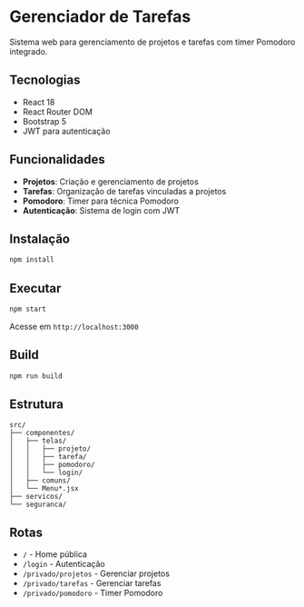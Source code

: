 # Gerenciador de Tarefas

Sistema web para gerenciamento de projetos e tarefas com timer Pomodoro integrado.

## Tecnologias

- React 18
- React Router DOM
- Bootstrap 5
- JWT para autenticação

## Funcionalidades

- **Projetos**: Criação e gerenciamento de projetos
- **Tarefas**: Organização de tarefas vinculadas a projetos
- **Pomodoro**: Timer para técnica Pomodoro
- **Autenticação**: Sistema de login com JWT

## Instalação

```bash
npm install
```

## Executar

```bash
npm start
```

Acesse em `http://localhost:3000`

## Build

```bash
npm run build
```

## Estrutura

```
src/
├── componentes/
│   ├── telas/
│   │   ├── projeto/
│   │   ├── tarefa/
│   │   ├── pomodoro/
│   │   └── login/
│   ├── comuns/
│   └── Menu*.jsx
├── servicos/
└── seguranca/
```

## Rotas

- `/` - Home pública
- `/login` - Autenticação
- `/privado/projetos` - Gerenciar projetos
- `/privado/tarefas` - Gerenciar tarefas
- `/privado/pomodoro` - Timer Pomodoro
